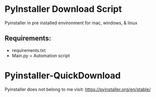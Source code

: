 # PyInstaller Download Script
Pyinstaller in pre installed environment for mac, windows, & linux

## Requirements:
 - requirements.txt 
 - Main.py = Automation script
 
# Pyinstaller-QuickDownload
Pyinstaller does not belong to me visit: 
https://pyinstaller.org/en/stable/
